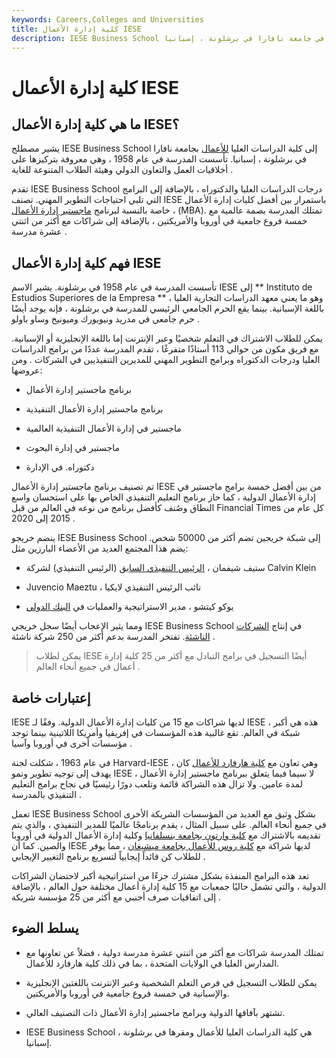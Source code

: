 ```yaml
---
keywords: Careers,Colleges and Universities
title: كلية إدارة الأعمال IESE
description: IESE Business School هي كلية دراسات عليا في إدارة الأعمال تقع في جامعة نافارا في برشلونة ، إسبانيا.
---
```


# كلية إدارة الأعمال IESE
## ما هي كلية إدارة الأعمال IESE؟

يشير مصطلح IESE Business School إلى كلية الدراسات العليا [للأعمال](/b-school) بجامعة نافارا في برشلونة ، إسبانيا. تأسست المدرسة في عام 1958 ، وهي معروفة بتركيزها على أخلاقيات العمل والتعاون الدولي وهيئة الطلاب المتنوعة للغاية .

تقدم IESE Business School درجات الدراسات العليا والدكتوراه ، بالإضافة إلى البرامج التي تلبي احتياجات التطوير المهني. تصنف IESE باستمرار بين أفضل كليات إدارة الأعمال ، خاصة بالنسبة لبرنامج [ماجستير إدارة الأعمال](/mba) (MBA). تمتلك المدرسة بصمة عالمية مع خمسة فروع جامعية في أوروبا والأمريكتين ، بالإضافة إلى شراكات مع أكثر من اثنتي عشرة مدرسة .

## فهم كلية إدارة الأعمال IESE

تأسست المدرسة في عام 1958 في برشلونة. يشير الاسم IESE إلى ** Instituto de Estudios Superiores de la Empresa ** ، وهو ما يعني معهد الدراسات التجارية العليا باللغة الإسبانية. بينما يقع الحرم الجامعي الرئيسي للمدرسة في برشلونة ، فإنه يوجد أيضًا حرم جامعي في مدريد ونيويورك وميونيخ وساو باولو .

يمكن للطلاب الاشتراك في التعلم شخصيًا وعبر الإنترنت إما باللغة الإنجليزية أو الإسبانية. مع فريق مكون من حوالي 113 أستاذًا متفرغًا ، تقدم المدرسة عددًا من برامج الدراسات العليا ودرجات الدكتوراه وبرامج التطوير المهني للمديرين التنفيذيين في الشركات . ومن عروضها:

- برنامج ماجستير إدارة الأعمال

- برنامج ماجستير إدارة الأعمال التنفيذية

- ماجستير في إدارة الأعمال التنفيذية العالمية

- ماجستير في إدارة البحوث

- دكتوراه. في الإدارة

تم تصنيف برنامج ماجستير إدارة الأعمال IESE من بين أفضل خمسة برامج ماجستير في إدارة الأعمال الدولية ، كما حاز برنامج التعليم التنفيذي الخاص بها على استحسان واسع النطاق وصُنف كأفضل برنامج من نوعه في العالم من قبل Financial Times كل عام من 2015 إلى 2020 .

ينضم خريجو IESE Business School إلى شبكة خريجين تضم أكثر من 50000 شخص. يضم هذا المجتمع العديد من الأعضاء البارزين مثل:

- ستيف شيفمان ، [الرئيس التنفيذي السابق](/ceo) (الرئيس التنفيذي) لشركة Calvin Klein

- Juvencio Maeztu ، نائب الرئيس التنفيذي لايكيا

- يوكو كيتشو ، مدير الاستراتيجية والعمليات في [البنك الدولي](/worldbank)

ومما يثير الإعجاب أيضًا سجل خريجي IESE Business School في إنتاج [الشركات الناشئة](/startup). تفتخر المدرسة بدعم أكثر من 250 شركة ناشئة .

> يمكن لطلاب IESE أيضًا التسجيل في برامج التبادل مع أكثر من 25 كلية إدارة أعمال في جميع أنحاء العالم .

>

## إعتبارات خاصة

IESE لديها شراكات مع 15 من كليات إدارة الأعمال الدولية. وفقًا لـ IESE ، هذه هي أكبر شبكة في العالم. تقع غالبية هذه المؤسسات في إفريقيا وأمريكا اللاتينية بينما توجد مؤسسات أخرى في أوروبا وآسيا .

في عام 1963 ، شكلت لجنة Harvard-IESE ، وهي تعاون مع [كلية هارفارد للأعمال](/harvard-business) كان يهدف إلى توجيه تطوير ونمو IESE ، لا سيما فيما يتعلق ببرنامج ماجستير إدارة الأعمال لمدة عامين. ولا تزال هذه الشراكة قائمة وتلعب دورًا رئيسيًا في نجاح برامج التعليم التنفيذي بالمدرسة .

تعمل IESE Business School بشكل وثيق مع العديد من المؤسسات الشريكة الأخرى في جميع أنحاء العالم. على سبيل المثال ، يقدم برنامجًا عالميًا للمدير التنفيذي ، والذي يتم تقديمه بالاشتراك مع [كلية وارتون بجامعة بنسلفانيا](/wharton) وكلية إدارة الأعمال الدولية في أوروبا والصين. كما أن IESE لديها شراكة مع [كلية روس للأعمال بجامعة ميشيغان](/stephen-m-ross-school-of-business-at-the-university-of-michigan) ، مما يوفر للطلاب كن قائداً إيجابياً لتسريع برنامج التغيير الإيجابي .

تعد هذه البرامج المنفذة بشكل مشترك جزءًا من استراتيجية أكبر لاحتضان الشراكات الدولية ، والتي تشمل حاليًا جمعيات مع 15 كلية إدارة أعمال مختلفة حول العالم ، بالإضافة إلى اتفاقيات صرف أجنبي مع أكثر من 25 مؤسسة شريكة .

## يسلط الضوء

- تمتلك المدرسة شراكات مع أكثر من اثنتي عشرة مدرسة دولية ، فضلاً عن تعاونها مع المدارس العليا في الولايات المتحدة ، بما في ذلك كلية هارفارد للأعمال.

- يمكن للطلاب التسجيل في فرص التعلم الشخصية وعبر الإنترنت باللغتين الإنجليزية والإسبانية في خمسة فروع جامعية في أوروبا والأمريكتين.

- تشتهر بآفاقها الدولية وبرامج ماجستير إدارة الأعمال ذات التصنيف العالي.

- IESE Business School هي كلية الدراسات العليا للأعمال ومقرها في برشلونة ، إسبانيا.

